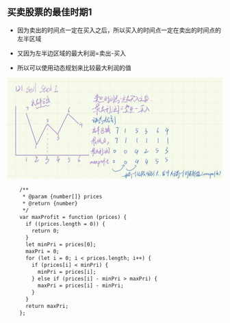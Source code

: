 
## 买卖股票的最佳时期1

- 因为卖出的时间点一定在买入之后，所以买入的时间点一定在卖出的时间点的左半区域

- 又因为左半边区域的最大利润=卖出-买入

- 所以可以使用动态规划来比较最大利润的值

![alt](../../lcImg/lc-121.jpg)

```
    /**
     * @param {number[]} prices
     * @return {number}
     */
    var maxProfit = function (prices) {
      if ((prices.length = 0)) {
        return 0;
      }
      let minPri = prices[0];
      maxPri = 0;
      for (let i = 0; i < prices.length; i++) {
        if (prices[i] < minPri) {
          minPri = prices[i];
        } else if (prices[i] - minPri > maxPri) {
          maxPri = prices[i] - minPri;
        }
      }
      return maxPri;
    };
```
